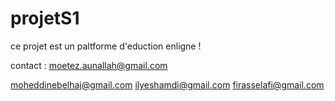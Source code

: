 # projetS1
ce projet est un paltforme d'eduction enligne !

contact :
moetez.aunallah@gmail.com

moheddinebelhaj@gmail.com
ilyeshamdi@gmail.com
firasselafi@gmail.com

